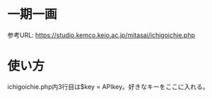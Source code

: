 # 一期一画
参考URL: https://studio.kemco.keio.ac.jp/mitasai/ichigoichie.php
# 使い方
ichigoichie.php内3行目は$key = APIkey。好きなキーをここに入れる。
